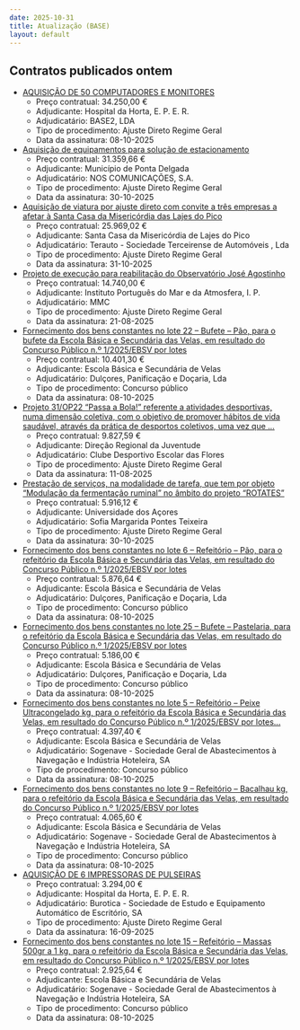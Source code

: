```yaml
---
date: 2025-10-31
title: Atualização (BASE)
layout: default
---
```

## Contratos publicados ontem

* [AQUISIÇÃO DE 50 COMPUTADORES E MONITORES](https://www.base.gov.pt/Base4/pt/detalhe/?type=contratos&id=11874477)
  * Preço contratual: 34.250,00 €
  * Adjudicante: Hospital da Horta, E. P. E. R.
  * Adjudicatário: BASE2, LDA
  * Tipo de procedimento: Ajuste Direto Regime Geral
  * Data da assinatura: 08-10-2025
* [Aquisição de equipamentos para solução de estacionamento](https://www.base.gov.pt/Base4/pt/detalhe/?type=contratos&id=11871419)
  * Preço contratual: 31.359,66 €
  * Adjudicante: Município de Ponta Delgada
  * Adjudicatário: NOS COMUNICAÇÕES, S.A.
  * Tipo de procedimento: Ajuste Direto Regime Geral
  * Data da assinatura: 30-10-2025
* [Aquisição de viatura por ajuste direto com convite a três empresas a afetar à Santa Casa da Misericórdia das Lajes do Pico](https://www.base.gov.pt/Base4/pt/detalhe/?type=contratos&id=11874932)
  * Preço contratual: 25.969,02 €
  * Adjudicante: Santa Casa da Misericórdia de Lajes do Pico
  * Adjudicatário: Terauto - Sociedade Terceirense de Automóveis , Lda
  * Tipo de procedimento: Ajuste Direto Regime Geral
  * Data da assinatura: 31-10-2025
* [Projeto de execução para reabilitação do Observatório José Agostinho](https://www.base.gov.pt/Base4/pt/detalhe/?type=contratos&id=11872573)
  * Preço contratual: 14.740,00 €
  * Adjudicante: Instituto Português do Mar e da Atmosfera, I. P.
  * Adjudicatário: MMC
  * Tipo de procedimento: Ajuste Direto Regime Geral
  * Data da assinatura: 21-08-2025
* [Fornecimento dos bens constantes no lote 22 – Bufete – Pão, para o bufete da Escola Básica e Secundária das Velas, em resultado do Concurso Público n.º 1/2025/EBSV por lotes](https://www.base.gov.pt/Base4/pt/detalhe/?type=contratos&id=11872404)
  * Preço contratual: 10.401,30 €
  * Adjudicante: Escola Básica e Secundária de Velas
  * Adjudicatário: Dulçores, Panificação e Doçaria, Lda
  * Tipo de procedimento: Concurso público
  * Data da assinatura: 08-10-2025
* [Projeto 31/OP22 “Passa a Bola!” referente a atividades desportivas, numa dimensão coletiva, com o objetivo de promover hábitos de vida saudável, através da prática de desportos coletivos, uma vez que ...](https://www.base.gov.pt/Base4/pt/detalhe/?type=contratos&id=11875107)
  * Preço contratual: 9.827,59 €
  * Adjudicante: Direção Regional da Juventude
  * Adjudicatário: Clube Desportivo Escolar das Flores
  * Tipo de procedimento: Ajuste Direto Regime Geral
  * Data da assinatura: 11-08-2025
* [Prestação de serviços, na modalidade de tarefa, que tem por objeto “Modulação da fermentação ruminal” no âmbito do projeto “ROTATES”](https://www.base.gov.pt/Base4/pt/detalhe/?type=contratos&id=11871652)
  * Preço contratual: 5.916,12 €
  * Adjudicante: Universidade dos Açores
  * Adjudicatário: Sofia Margarida Pontes Teixeira
  * Tipo de procedimento: Ajuste Direto Regime Geral
  * Data da assinatura: 30-10-2025
* [Fornecimento dos bens constantes no lote 6 – Refeitório – Pão, para o refeitório da Escola Básica e Secundária das Velas, em resultado do Concurso Público n.º 1/2025/EBSV por lotes](https://www.base.gov.pt/Base4/pt/detalhe/?type=contratos&id=11872329)
  * Preço contratual: 5.876,64 €
  * Adjudicante: Escola Básica e Secundária de Velas
  * Adjudicatário: Dulçores, Panificação e Doçaria, Lda
  * Tipo de procedimento: Concurso público
  * Data da assinatura: 08-10-2025
* [Fornecimento dos bens constantes no lote 25 – Bufete – Pastelaria, para o refeitório da Escola Básica e Secundária das Velas, em resultado do Concurso Público n.º 1/2025/EBSV por lotes](https://www.base.gov.pt/Base4/pt/detalhe/?type=contratos&id=11872473)
  * Preço contratual: 5.186,00 €
  * Adjudicante: Escola Básica e Secundária de Velas
  * Adjudicatário: Dulçores, Panificação e Doçaria, Lda
  * Tipo de procedimento: Concurso público
  * Data da assinatura: 08-10-2025
* [Fornecimento dos bens constantes no lote 5 – Refeitório – Peixe Ultracongelado kg, para o refeitório da Escola Básica e Secundária das Velas, em resultado do Concurso Público n.º 1/2025/EBSV por lotes...](https://www.base.gov.pt/Base4/pt/detalhe/?type=contratos&id=11871847)
  * Preço contratual: 4.397,40 €
  * Adjudicante: Escola Básica e Secundária de Velas
  * Adjudicatário: Sogenave - Sociedade Geral de Abastecimentos à Navegação e Indústria Hoteleira, SA
  * Tipo de procedimento: Concurso público
  * Data da assinatura: 08-10-2025
* [Fornecimento dos bens constantes no lote 9 – Refeitório – Bacalhau kg, para o refeitório da Escola Básica e Secundária das Velas, em resultado do Concurso Público n.º 1/2025/EBSV por lotes](https://www.base.gov.pt/Base4/pt/detalhe/?type=contratos&id=11872085)
  * Preço contratual: 4.065,60 €
  * Adjudicante: Escola Básica e Secundária de Velas
  * Adjudicatário: Sogenave - Sociedade Geral de Abastecimentos à Navegação e Indústria Hoteleira, SA
  * Tipo de procedimento: Concurso público
  * Data da assinatura: 08-10-2025
* [AQUISIÇÃO DE 6 IMPRESSORAS DE PULSEIRAS](https://www.base.gov.pt/Base4/pt/detalhe/?type=contratos&id=11874799)
  * Preço contratual: 3.294,00 €
  * Adjudicante: Hospital da Horta, E. P. E. R.
  * Adjudicatário: Burotica - Sociedade de Estudo e Equipamento Automático de Escritório, SA
  * Tipo de procedimento: Ajuste Direto Regime Geral
  * Data da assinatura: 16-09-2025
* [Fornecimento dos bens constantes no lote 15 – Refeitório – Massas 500gr a 1 kg, para o refeitório da Escola Básica e Secundária das Velas, em resultado do Concurso Público n.º 1/2025/EBSV por lotes](https://www.base.gov.pt/Base4/pt/detalhe/?type=contratos&id=11872176)
  * Preço contratual: 2.925,64 €
  * Adjudicante: Escola Básica e Secundária de Velas
  * Adjudicatário: Sogenave - Sociedade Geral de Abastecimentos à Navegação e Indústria Hoteleira, SA
  * Tipo de procedimento: Concurso público
  * Data da assinatura: 08-10-2025

